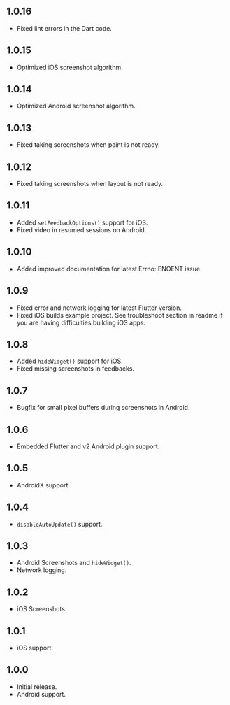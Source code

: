## 1.0.16
* Fixed lint errors in the Dart code.

## 1.0.15
* Optimized iOS screenshot algorithm.

## 1.0.14
* Optimized Android screenshot algorithm.

## 1.0.13
* Fixed taking screenshots when paint is not ready.

## 1.0.12
* Fixed taking screenshots when layout is not ready.

## 1.0.11
* Added `setFeedbackOptions()` support for iOS.
* Fixed video in resumed sessions on Android.

## 1.0.10
* Added improved documentation for latest Errno::ENOENT issue.

## 1.0.9
* Fixed error and network logging for latest Flutter version.
* Fixed iOS builds example project. See troubleshoot section in readme if you are having difficulties building iOS apps.

## 1.0.8
* Added `hideWidget()` support for iOS.
* Fixed missing screenshots in feedbacks.

## 1.0.7
* Bugfix for small pixel buffers during screenshots in Android.

## 1.0.6
* Embedded Flutter and v2 Android plugin support.

## 1.0.5
* AndroidX support.

## 1.0.4
* `disableAutoUpdate()` support.

## 1.0.3
* Android Screenshots and `hideWidget()`.
* Network logging.

## 1.0.2
* iOS Screenshots.

## 1.0.1
* iOS support.

## 1.0.0
* Initial release.
* Android support.
